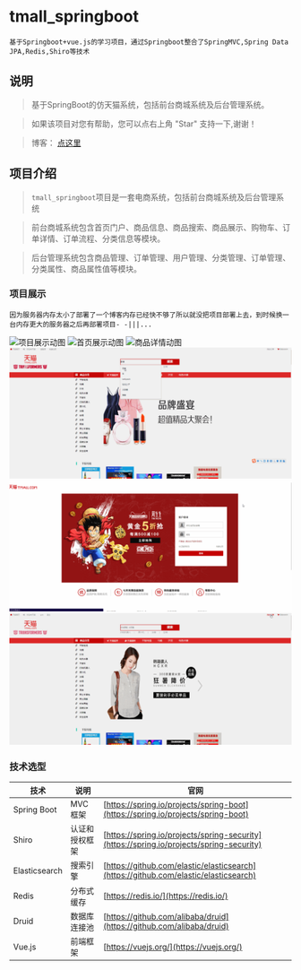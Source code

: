 # tmall_springboot
	
	基于Springboot+vue.js的学习项目，通过Springboot整合了SpringMVC,Spring Data JPA,Redis,Shiro等技术

## 说明

> 基于SpringBoot的仿天猫系统，包括前台商城系统及后台管理系统。

> 如果该项目对您有帮助，您可以点右上角 "Star" 支持一下,谢谢！

>博客： [点这里](http://blog.geligamesh.cn)

## 项目介绍
> `tmall_springboot`项目是一套电商系统，包括前台商城系统及后台管理系统

> 前台商城系统包含首页门户、商品信息、商品搜索、商品展示、购物车、订单详情、订单流程、分类信息等模块。

> 后台管理系统包含商品管理、订单管理、用户管理、分类管理、订单管理、分类属性、商品属性值等模块。

### 项目展示
	因为服务器内存太小了部署了一个博客内存已经快不够了所以就没把项目部署上去，到时候换一台内存更大的服务器之后再部署项目- -|||...



![项目展示动图](images/show.gif)
![首页展示动图](images/首页展示.gif)
![商品详情动图](images/商品详情.gif)
![商品搜索动图](images/商品搜索.gif)
![购物车和订单支付动图](images/购物车和订单支付.gif)
![我的订单动图](images/我的订单.gif)

### 技术选型

技术 | 说明 | 官网
----|----|----
Spring Boot | MVC框架 | [https://spring.io/projects/spring-boot](https://spring.io/projects/spring-boot)
Shiro | 认证和授权框架 | [https://spring.io/projects/spring-security](https://spring.io/projects/spring-security)
Elasticsearch | 搜索引擎 | [https://github.com/elastic/elasticsearch](https://github.com/elastic/elasticsearch)
Redis | 分布式缓存 | [https://redis.io/](https://redis.io/)
Druid | 数据库连接池 | [https://github.com/alibaba/druid](https://github.com/alibaba/druid)
Vue.js | 前端框架 | [https://vuejs.org/](https://vuejs.org/)



